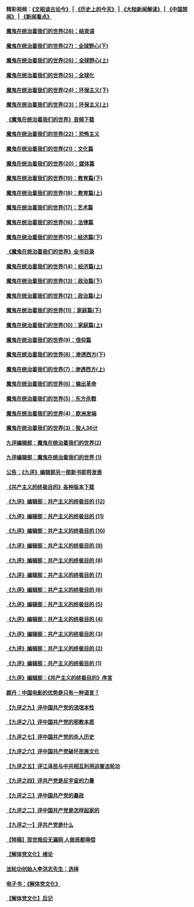 #### 精彩视频：[《文昭谈古论今》](http://45.32.25.56/wenzhao) | [《历史上的今天》](http://45.32.25.56/today-in-history) | [《大陆新闻解读》](http://45.32.25.56/ntdtv-comedy) | [《中国禁闻》](http://45.32.25.56/ntdtv-news) | [《新闻看点》](http://45.32.25.56/news-insight) 

 #### [魔鬼在统治着我们的世界(28)：结束语](../pages/nsc422/n10936246.md?t=02091531) 

#### [魔鬼在统治着我们的世界(27)：全球野心(下)](../pages/nsc422/n10928319.md?t=02091531) 

#### [魔鬼在统治着我们的世界(26)：全球野心(上)](../pages/nsc422/n10900318.md?t=02091531) 

#### [魔鬼在统治着我们的世界(25)：全球化](../pages/nsc422/n10788205.md?t=02091531) 

#### [魔鬼在统治着我们的世界(24)：环保主义(下)](../pages/nsc422/n10695307.md?t=02091531) 

#### [魔鬼在统治着我们的世界(23)：环保主义(上)](../pages/nsc422/n10688613.md?t=02091531) 

#### [《魔鬼在统治着我们的世界》音频下载](../pages/nsc422/n10635553.md?t=02091531) 

#### [魔鬼在统治着我们的世界(22)：恐怖主义](../pages/nsc422/n10614727.md?t=02091531) 

#### [魔鬼在统治着我们的世界(21)：文化篇](../pages/nsc422/n10597706.md?t=02091531) 

#### [魔鬼在统治着我们的世界(20)：媒体篇](../pages/nsc422/n10586579.md?t=02091531) 

#### [魔鬼在统治着我们的世界(19)：教育篇(下)](../pages/nsc422/n10564808.md?t=02091531) 

#### [魔鬼在统治着我们的世界(18)：教育篇(上)](../pages/nsc422/n10526970.md?t=02091531) 

#### [魔鬼在统治着我们的世界(17)：艺术篇](../pages/nsc422/n10499093.md?t=02091531) 

#### [魔鬼在统治着我们的世界(16)：法律篇](../pages/nsc422/n10485969.md?t=02091531) 

#### [魔鬼在统治着我们的世界(15)：经济篇(下)](../pages/nsc422/n10469975.md?t=02091531) 

#### [《魔鬼在统治着我们的世界》全书目录](../pages/nsc422/n10464261.md?t=02091531) 

#### [魔鬼在统治着我们的世界(14)：经济篇(上)](../pages/nsc422/n10457370.md?t=02091531) 

#### [魔鬼在统治着我们的世界(13)：政治篇(下)](../pages/nsc422/n10448270.md?t=02091531) 

#### [魔鬼在统治着我们的世界(12)：政治篇(上)](../pages/nsc422/n10444576.md?t=02091531) 

#### [魔鬼在统治着我们的世界(11)：家庭篇(下)](../pages/nsc422/n10440961.md?t=02091531) 

#### [魔鬼在统治着我们的世界(10)：家庭篇(上)](../pages/nsc422/n10435448.md?t=02091531) 

#### [魔鬼在统治着我们的世界(9)：信仰篇](../pages/nsc422/n10432159.md?t=02091531) 

#### [魔鬼在统治着我们的世界(8)：渗透西方(下)](../pages/nsc422/n10429603.md?t=02091531) 

#### [魔鬼在统治着我们的世界(7)：渗透西方(上)](../pages/nsc422/n10426013.md?t=02091531) 

#### [魔鬼在统治着我们的世界(6)：输出革命](../pages/nsc422/n10421536.md?t=02091531) 

#### [魔鬼在统治着我们的世界(5)：东方杀戮](../pages/nsc422/n10417707.md?t=02091531) 

#### [魔鬼在统治着我们的世界(4)：欧洲发端](../pages/nsc422/n10414890.md?t=02091531) 

#### [魔鬼在统治着我们的世界(3)：毁人36计](../pages/nsc422/n10411583.md?t=02091531) 

#### [九评编辑部：魔鬼在统治着我们的世界(2)](../pages/nsc422/n10410036.md?t=02091531) 

#### [九评编辑部：魔鬼在统治着我们的世界 (1)](../pages/nsc422/n10406825.md?t=02091531) 

#### [公告：《九评》编辑部另一部新书即将发表](../pages/nsc422/n10405104.md?t=02091531) 

#### [《共产主义的终极目的》各种版本下载](../pages/nsc422/n10022138.md?t=02091531) 

#### [《九评》编辑部：共产主义的终极目的 (12)](../pages/nsc422/n9933272.md?t=02091531) 

#### [《九评》编辑部：共产主义的终极目的 (11)](../pages/nsc422/n9924973.md?t=02091531) 

#### [《九评》编辑部：共产主义的终极目的 (10)](../pages/nsc422/n9920883.md?t=02091531) 

#### [《九评》编辑部：共产主义的终极目的 (9)](../pages/nsc422/n9916363.md?t=02091531) 

#### [《九评》编辑部：共产主义的终极目的 (8)](../pages/nsc422/n9912488.md?t=02091531) 

#### [《九评》编辑部：共产主义的终极目的 (7)](../pages/nsc422/n9901176.md?t=02091531) 

#### [《九评》编辑部：共产主义的终极目的 (6)](../pages/nsc422/n9899359.md?t=02091531) 

#### [《九评》编辑部：共产主义的终极目的 (5)](../pages/nsc422/n9893174.md?t=02091531) 

#### [《九评》编辑部：共产主义的终极目的 (4)](../pages/nsc422/n9891246.md?t=02091531) 

#### [《九评》编辑部：共产主义的终极目的 (3)](../pages/nsc422/n9879879.md?t=02091531) 

#### [《九评》编辑部：共产主义的终极目的 (2)](../pages/nsc422/n9876205.md?t=02091531) 

#### [《九评》编辑部：共产主义的终极目的 (1)](../pages/nsc422/n9865857.md?t=02091531) 

#### [《九评》编辑部：《共产主义的终极目的》序言](../pages/nsc422/n9862666.md?t=02091531) 

#### [颜丹：中国电影的优势是只有一种语言？](../pages/nsc422/n9583062.md?t=02091531) 

#### [【九评之九】评中国共产党的流氓本性](../pages/nsc422/n737542.md?t=02091531) 

#### [【九评之八】评中国共产党的邪教本质](../pages/nsc422/n735942.md?t=02091531) 

#### [【九评之七】评中国共产党的杀人历史](../pages/nsc422/n733806.md?t=02091531) 

#### [【九评之六】评中国共产党破坏民族文化](../pages/nsc422/n731667.md?t=02091531) 

#### [【九评之五】评江泽民与中共相互利用迫害法轮功](../pages/nsc422/n730058.md?t=02091531) 

#### [【九评之四】评共产党是反宇宙的力量](../pages/nsc422/n727814.md?t=02091531) 

#### [【九评之三】评中国共产党的暴政](../pages/nsc422/n725597.md?t=02091531) 

#### [【九评之二】评中国共产党是怎样起家的](../pages/nsc422/n723946.md?t=02091531) 

#### [【九评之一】评共产党是什么](../pages/nsc422/n722529.md?t=02091531) 

#### [【特稿】现世报应无漏网 人做恶都得偿](../pages/nsc422/n4215167.md?t=02091531) 

#### [【解体党文化】绪论](../pages/nsc422/n1449356.md?t=02091531) 

#### [法轮功创始人李洪志先生：选择](../pages/nsc422/n3580738.md?t=02091531) 

#### [电子书：《解体党文化》](../pages/nsc422/n1573484.md?t=02091531) 

#### [【解体党文化】后记](../pages/nsc422/n1531999.md?t=02091531) 

